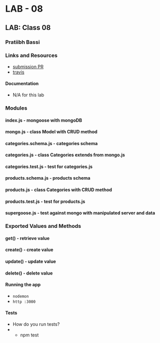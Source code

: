  # LAB - 08

## LAB: Class 08

### Pratiibh Bassi

### Links and Resources
* [submission PR](http://xyz.com)
* [travis](http://xyz.com)



#### Documentation
* N/A for this lab

### Modules
#### index.js - mongoose with mongoDB
#### mongo.js - class Model with CRUD method
#### categories.schema.js - categories schema
#### categories.js - class Categories extends from mongo.js
#### categories.test.js - test for categories.js
#### products.schema.js - products schema
#### products.js - class Categories with CRUD method
#### products.test.js - test for products.js
#### supergoose.js - test against mongo with manipulated server and data

### Exported Values and Methods

#### get() - retrieve value
#### create() - create value
#### update() - update value
#### delete() - delete value


#### Running the app
* `nodemon`
* `http :3000`  


  
#### Tests
* How do you run tests?
* * npm test


